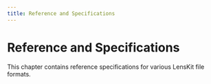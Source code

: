 ```yaml
---
title: Reference and Specifications
---
```


# Reference and Specifications

This chapter contains reference specifications for various LensKit file formats.
